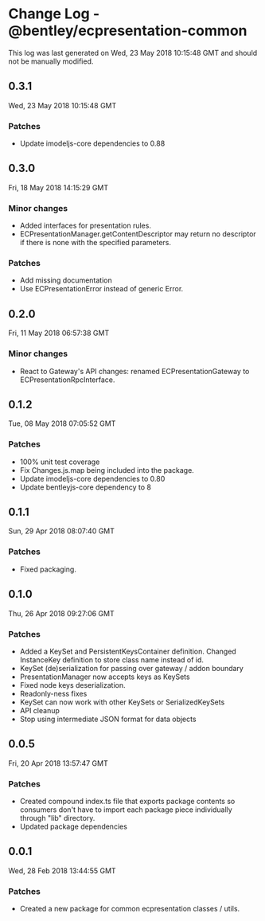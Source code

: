 # Change Log - @bentley/ecpresentation-common

This log was last generated on Wed, 23 May 2018 10:15:48 GMT and should not be manually modified.

## 0.3.1
Wed, 23 May 2018 10:15:48 GMT

### Patches

- Update imodeljs-core dependencies to 0.88

## 0.3.0
Fri, 18 May 2018 14:15:29 GMT

### Minor changes

- Added interfaces for presentation rules.
- ECPresentationManager.getContentDescriptor may return no descriptor if there is none with the specified parameters.

### Patches

- Add missing documentation
- Use ECPresentationError instead of generic Error.

## 0.2.0
Fri, 11 May 2018 06:57:38 GMT

### Minor changes

- React to Gateway's API changes: renamed ECPresentationGateway to ECPresentationRpcInterface.

## 0.1.2
Tue, 08 May 2018 07:05:52 GMT

### Patches

- 100% unit test coverage
- Fix Changes.js.map being included into the package.
- Update imodeljs-core dependencies to 0.80
- Update bentleyjs-core dependency to 8

## 0.1.1
Sun, 29 Apr 2018 08:07:40 GMT

### Patches

- Fixed packaging.

## 0.1.0
Thu, 26 Apr 2018 09:27:06 GMT

### Patches

- Added a KeySet and PersistentKeysContainer definition. Changed InstanceKey definition to store class name instead of id.
- KeySet (de)serialization for passing over gateway / addon boundary
- PresentationManager now accepts keys as KeySets
- Fixed node keys deserialization.
- Readonly-ness fixes
- KeySet can now work with other KeySets or SerializedKeySets
- API cleanup
- Stop using intermediate JSON format for data objects

## 0.0.5
Fri, 20 Apr 2018 13:57:47 GMT

### Patches

- Created compound index.ts file that exports package contents so consumers don't have to import each package piece individually through "lib" directory.
- Updated package dependencies

## 0.0.1
Wed, 28 Feb 2018 13:44:55 GMT

### Patches

- Created a new package for common ecpresentation classes / utils.

